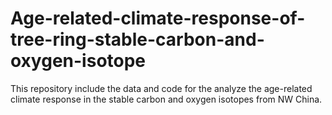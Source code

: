 # Age-related-climate-response-of-tree-ring-stable-carbon-and-oxygen-isotope
This repository include the data and code for the analyze the age-related climate response in the stable carbon and oxygen isotopes from NW China.
